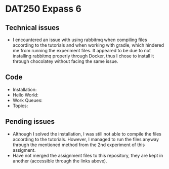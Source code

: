 # DAT250 Expass 6

## Technical issues
- I encountered an issue with using rabbitmq when compiling files according to the tutorials and when working with gradle, which hindered me from running the experiment files. It appeared to be due to not installing rabbitmq properly through Docker, thus I chose to install it through chocolatey without facing the same issue.

## Code
- Installation:
- Hello World:
- Work Queues:
- Topics:

## Pending issues
- Although I solved the installation, I was still not able to compile the files according to the tutorials. However, I managed to run the files anyway through the mentioned method from the 2nd experiment of this assigment.
- Have not merged the assignment files to this repository, they are kept in another (accessible through the links above).
